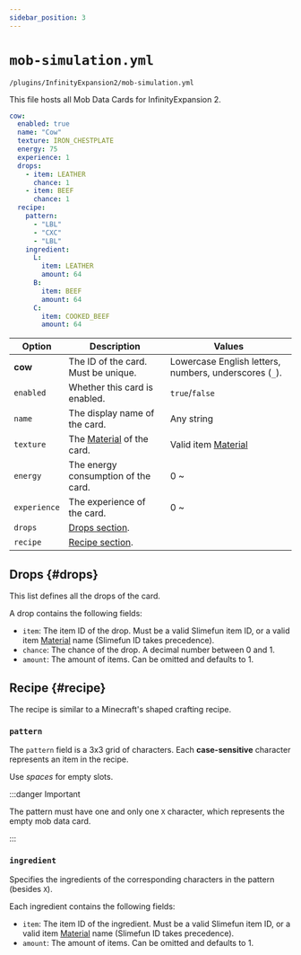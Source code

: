 ```yaml
---
sidebar_position: 3
---
```


# `mob-simulation.yml`

`/plugins/InfinityExpansion2/mob-simulation.yml`

This file hosts all Mob Data Cards for InfinityExpansion 2.

```yaml title="Default Cow card"
cow:
  enabled: true
  name: "Cow"
  texture: IRON_CHESTPLATE
  energy: 75
  experience: 1
  drops:
    - item: LEATHER
      chance: 1
    - item: BEEF
      chance: 1
  recipe:
    pattern:
      - "LBL"
      - "CXC"
      - "LBL"
    ingredient:
      L:
        item: LEATHER
        amount: 64
      B:
        item: BEEF
        amount: 64
      C:
        item: COOKED_BEEF
        amount: 64
```

| Option | Description | Values |
| --- | --- | --- |
| **cow** | The ID of the card. Must be unique. | Lowercase English letters, numbers, underscores (`_`). |
| `enabled` | Whether this card is enabled. | `true`/`false` |
| `name` | The display name of the card. | Any string |
| `texture` | The [Material](https://hub.spigotmc.org/javadocs/spigot/org/bukkit/Material.html) of the card. | Valid item [Material](https://hub.spigotmc.org/javadocs/spigot/org/bukkit/Material.html) |
| `energy` | The energy consumption of the card. | 0 ~ |
| `experience` | The experience of the card. | 0 ~  |
| `drops` | [Drops section](#drops). | |
| `recipe` | [Recipe section](#recipe). | |

## Drops {#drops}

This list defines all the drops of the card.

A drop contains the following fields:

- `item`: The item ID of the drop. Must be a valid Slimefun item ID, or a valid item [Material](https://hub.spigotmc.org/javadocs/spigot/org/bukkit/Material.html) name (Slimefun ID takes precedence).
- `chance`: The chance of the drop. A decimal number between 0 and 1.
- `amount`: The amount of items. Can be omitted and defaults to 1.

## Recipe {#recipe}

The recipe is similar to a Minecraft's shaped crafting recipe.

### `pattern`

The `pattern` field is a 3x3 grid of characters. Each **case-sensitive** character represents an item in the recipe.

Use *spaces* for empty slots.

:::danger Important

The pattern must have one and only one `X` character, which represents the empty mob data card.

:::

### `ingredient`

Specifies the ingredients of the corresponding characters in the pattern (besides `X`).

Each ingredient contains the following fields:

- `item`: The item ID of the ingredient. Must be a valid Slimefun item ID, or a valid item [Material](https://hub.spigotmc.org/javadocs/spigot/org/bukkit/Material.html) name (Slimefun ID takes precedence).
- `amount`: The amount of items. Can be omitted and defaults to 1.
